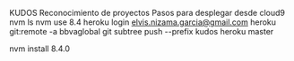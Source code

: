 KUDOS
Reconocimiento de proyectos
Pasos para desplegar desde cloud9
nvm ls
nvm use 8.4
heroku login
elvis.nizama.garcia@gmail.com
heroku git:remote -a bbvaglobal
git subtree push --prefix kudos heroku master


nvm install 8.4.0